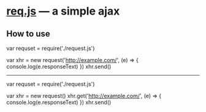 [req.js](https://github.com/nokisnojok/req.js) — a simple ajax
==================================================

How to use 
--------------------------------------
var requset = require('./request.js')

var xhr = new request('http://example.com/', (e) => {
    console.log(e.responseText)
})
xhr.send()

--------------------------------------
var requset = require('./request.js')

var xhr = new request()
xhr.get('http://example.com/', (e) => {
    console.log(e.responseText)
})
xhr.send()